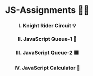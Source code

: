 <h1 align="center">JS-Assignments 📝‍💻</h1>

<h3 align="center">I. Knight Rider Circuit 💡</h3>
<h3 align="center">II. JavaScript Queue-1 🧟</h3>
<h3 align="center">III. JavaScript Queue-2 🟩</h3>
<h3 align="center">IV. JavaScript Calculator 📱</h3>
